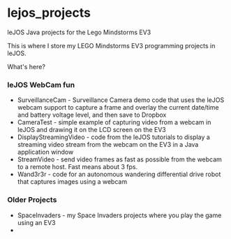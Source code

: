 # lejos_projects
leJOS Java projects for the Lego Mindstorms EV3

This is where I store my LEGO Mindstorms EV3 programming projects in leJOS.

What's here?

### leJOS WebCam fun

* SurveillanceCam - Surveillance Camera demo code that uses the leJOS webcam support to capture a frame and overlay the current date/time and battery voltage level, and then save to Dropbox
* CameraTest - simple example of capturing video from a webcam in leJOS and drawing it on the LCD screen on the EV3
* DisplayStreamingVideo - code from the leJOS tutorials to display a streaming video stream from the webcam on the EV3 in a Java application window
* StreamVideo - send video frames as fast as possible from the webcam to a remote host. Fast means about 3 fps.
* Wand3r3r - code for an autonomous wandering differential drive robot that captures images using a webcam

### Older Projects

* SpaceInvaders - my Space Invaders projects where you play the game using an EV3 
* 
